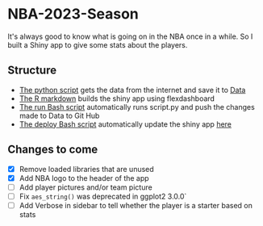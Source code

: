 # NBA-2023-Season
It's always good to know what is going on in the NBA once in a while. So I built a Shiny app to give some stats about the players.

## Structure
- [The python script](script.py) gets the data from the internet and save it to [Data](Data)
- [The R markdown](nba.Rmd) builds the shiny app using flexdashboard
- [The run Bash script](run_tasks.bat) automatically runs script.py and push the changes made to Data to Git Hub
- [The deploy Bash script](deploy.bat) automatically update the shiny app [here](https://78luxg-jean0luc-yao.shinyapps.io/nba_stats/)

## Changes to come
- [x] Remove loaded libraries that are unused
- [x] Add NBA logo to the header of the app
- [ ] Add player pictures and/or team picture
- [ ] Fix `aes_string()` was deprecated in ggplot2 3.0.0`
- [ ] Add Verbose in sidebar to tell whether the player is a starter based on stats
